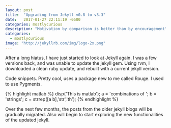```yaml
---
layout: post
title:  "Upgrading from Jekyll v0.8 to v3.3"
date:   2017-01-27 22:11:19 -0500
categories: mostlycurious
description: "Motivation by comparison is better than by encouragement"
categories: 
  - mostlycurious
image: "http://jekyllrb.com/img/logo-2x.png"
---
```


After a long hiatus, I have just started to look at Jekyll again.  I was a few versions back, and was unable to update the jekyll gem.  Using rvm, I downloaded a clean ruby update, and rebuilt with a current jekyll version.

Code snippets.  Pretty cool, uses a package new to me called Rouge.  I used to use Pygments.

{% highlight matlab %}
disp('This is matlab');
a = 'combinations of ';
b = 'strings';
c = strrep([a b],'str','th');
{% endhighlight %}

Over the next few months, the posts from the older jekyll blogs will be gradually migrated.  Also will begin to start exploring the new functionalities of the updated jekyll.